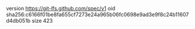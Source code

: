 version https://git-lfs.github.com/spec/v1
oid sha256:c6166f01be8fa655cf7273e24a965b06fc0698e9ad3e9f8c24b11607d4db051b
size 423
